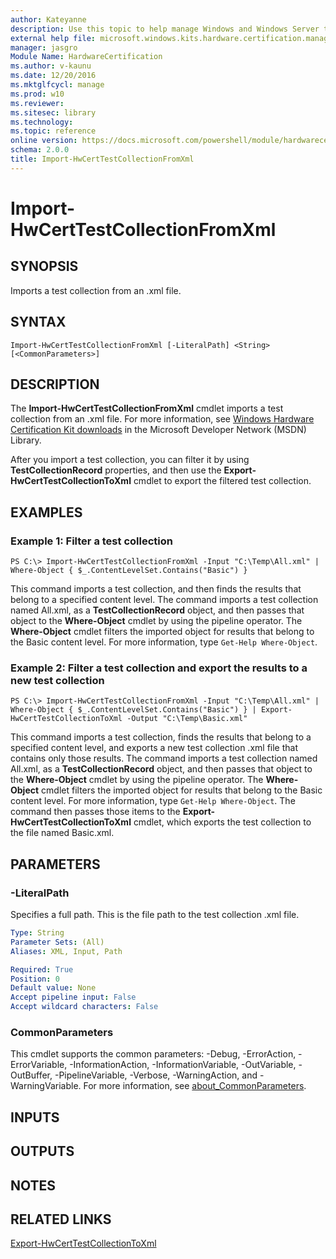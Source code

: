 ```yaml
---
author: Kateyanne
description: Use this topic to help manage Windows and Windows Server technologies with Windows PowerShell.
external help file: microsoft.windows.kits.hardware.certification.management.dll-Help.xml
manager: jasgro
Module Name: HardwareCertification
ms.author: v-kaunu
ms.date: 12/20/2016
ms.mktglfcycl: manage
ms.prod: w10
ms.reviewer: 
ms.sitesec: library
ms.technology: 
ms.topic: reference
online version: https://docs.microsoft.com/powershell/module/hardwarecertification/import-hwcerttestcollectionfromxml?view=windowsserver2022-ps&wt.mc_id=ps-gethelp
schema: 2.0.0
title: Import-HwCertTestCollectionFromXml
---
```


# Import-HwCertTestCollectionFromXml

## SYNOPSIS
Imports a test collection from an .xml file.

## SYNTAX

```
Import-HwCertTestCollectionFromXml [-LiteralPath] <String> [<CommonParameters>]
```

## DESCRIPTION
The **Import-HwCertTestCollectionFromXml** cmdlet imports a test collection from an .xml file.
For more information, see [Windows Hardware Certification Kit downloads](https://go.microsoft.com/fwlink/?LinkId=614978) in the Microsoft Developer Network (MSDN) Library.

After you import a test collection, you can filter it by using **TestCollectionRecord** properties, and then use the **Export-HwCertTestCollectionToXml** cmdlet to export the filtered test collection.

## EXAMPLES

### Example 1: Filter a test collection
```
PS C:\> Import-HwCertTestCollectionFromXml -Input "C:\Temp\All.xml" | Where-Object { $_.ContentLevelSet.Contains("Basic") }
```

This command imports a test collection, and then finds the results that belong to a specified content level.
The command imports a test collection named All.xml, as a **TestCollectionRecord** object, and then passes that object to the **Where-Object** cmdlet by using the pipeline operator.
The **Where-Object** cmdlet filters the imported object for results that belong to the Basic content level.
For more information, type `Get-Help Where-Object`.

### Example 2: Filter a test collection and export the results to a new test collection
```
PS C:\> Import-HwCertTestCollectionFromXml -Input "C:\Temp\All.xml" | Where-Object { $_.ContentLevelSet.Contains("Basic") } | Export-HwCertTestCollectionToXml -Output "C:\Temp\Basic.xml"
```

This command imports a test collection, finds the results that belong to a specified content level, and exports a new test collection .xml file that contains only those results.
The command imports a test collection named All.xml, as a **TestCollectionRecord** object, and then passes that object to the **Where-Object** cmdlet by using the pipeline operator.
The **Where-Object** cmdlet filters the imported object for results that belong to the Basic content level.
For more information, type `Get-Help Where-Object`.
The command then passes those items to the **Export-HwCertTestCollectionToXml** cmdlet, which exports the test collection to the file named Basic.xml.

## PARAMETERS

### -LiteralPath
Specifies a full path.
This is the file path to the test collection .xml file.

```yaml
Type: String
Parameter Sets: (All)
Aliases: XML, Input, Path

Required: True
Position: 0
Default value: None
Accept pipeline input: False
Accept wildcard characters: False
```

### CommonParameters
This cmdlet supports the common parameters: -Debug, -ErrorAction, -ErrorVariable, -InformationAction, -InformationVariable, -OutVariable, -OutBuffer, -PipelineVariable, -Verbose, -WarningAction, and -WarningVariable. For more information, see [about_CommonParameters](https://go.microsoft.com/fwlink/?LinkID=113216).

## INPUTS

## OUTPUTS

## NOTES

## RELATED LINKS

[Export-HwCertTestCollectionToXml](./Export-HwCertTestCollectionToXml.md)

